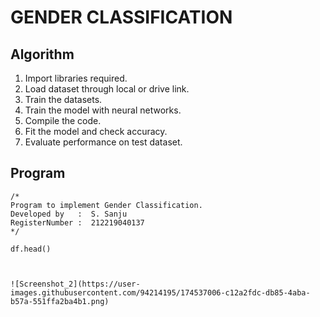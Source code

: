 # GENDER CLASSIFICATION

## Algorithm
1. Import libraries required.
2. Load dataset through local or drive link.
3. Train the datasets.
4. Train the model with neural networks.
5. Compile the code.
6. Fit the model and check accuracy.
7. Evaluate performance on test dataset.

## Program
```
/*
Program to implement Gender Classification.
Developed by   :  S. Sanju
RegisterNumber :  212219040137
*/

df.head()



![Screenshot_2](https://user-images.githubusercontent.com/94214195/174537006-c12a2fdc-db85-4aba-b57a-551ffa2ba4b1.png)


```
